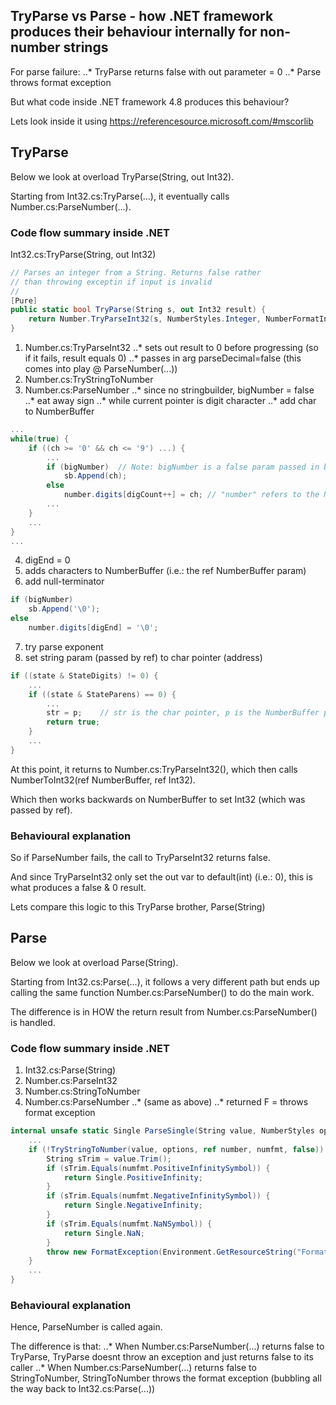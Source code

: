 ## TryParse vs Parse - how .NET framework produces their behaviour internally for non-number strings
For parse failure:
..* TryParse returns false with out parameter = 0
..* Parse throws format exception

But what code inside .NET framework 4.8 produces this behaviour?

Lets look inside it using https://referencesource.microsoft.com/#mscorlib

## TryParse
Below we look at overload TryParse(String, out Int32).

Starting from Int32.cs:TryParse(...), it eventually calls Number.cs:ParseNumber(...).

### Code flow summary inside .NET
Int32.cs:TryParse(String, out Int32)

```c#
// Parses an integer from a String. Returns false rather
// than throwing exceptin if input is invalid
// 
[Pure]
public static bool TryParse(String s, out Int32 result) {
	return Number.TryParseInt32(s, NumberStyles.Integer, NumberFormatInfo.CurrentInfo, out result);
}
```


1. Number.cs:TryParseInt32
..*	sets out result to 0 before progressing (so if it fails, result equals 0)
..* passes in arg parseDecimal=false (this comes into play @ ParseNumber(...))
2. Number.cs:TryStringToNumber
3. Number.cs:ParseNumber
..* since no stringbuilder, bigNumber = false
..* eat away sign
..* while current pointer is digit character
..* add char to NumberBuffer

```c#
...
while(true) {
	if ((ch >= '0' && ch <= '9') ...) {
		...
		if (bigNumber)	// Note: bigNumber is a false param passed in by Int32.cs:TryParse()
			sb.Append(ch);
		else
			number.digits[digCount++] = ch;	// "number" refers to the NumberBuffer
		...
	}
	...
}
...
```

4. digEnd = 0
5. adds characters to NumberBuffer (i.e.: the ref NumberBuffer param)
6. add null-terminator

```c#
if (bigNumber)
	sb.Append('\0');
else
	number.digits[digEnd] = '\0';
```

7. try parse exponent
8. set string param (passed by ref) to char pointer (address)

```c#
if ((state & StateDigits) != 0) {
	...
	if ((state & StateParens) == 0) {
		...
		str = p;	// str is the char pointer, p is the NumberBuffer pointer
		return true;
	}
	...
}
```

At this point, it returns to Number.cs:TryParseInt32(), which then calls NumberToInt32(ref NumberBuffer, ref Int32).

Which then works backwards on NumberBuffer to set Int32 (which was passed by ref).

### Behavioural explanation
So if ParseNumber fails, the call to TryParseInt32 returns false.

And since TryParseInt32 only set the out var to default(int) (i.e.: 0), this is what produces a false & 0 result.

Lets compare this logic to this TryParse brother, Parse(String)

## Parse
Below we look at overload Parse(String).

Starting from Int32.cs:Parse(...), it follows a very different path but ends up calling the same function Number.cs:ParseNumber() to do the main work.

The difference is in HOW the return result from Number.cs:ParseNumber() is handled.

### Code flow summary inside .NET
1. Int32.cs:Parse(String)
2. Number.cs:ParseInt32
3. Number.cs:StringToNumber
4. Number.cs:ParseNumber
..* (same as above)
..* returned F = throws format exception

```c#
internal unsafe static Single ParseSingle(String value, NumberStyles options, NumberFormatInfo numfmt) {
	...
	if (!TryStringToNumber(value, options, ref number, numfmt, false)) {
		String sTrim = value.Trim();
		if (sTrim.Equals(numfmt.PositiveInfinitySymbol)) {
			return Single.PositiveInfinity;
		}
		if (sTrim.Equals(numfmt.NegativeInfinitySymbol)) {
			return Single.NegativeInfinity;
		}
		if (sTrim.Equals(numfmt.NaNSymbol)) {
			return Single.NaN;
		}
		throw new FormatException(Environment.GetResourceString("Format_InvalidString"));
	}
	...
}
```
	
### Behavioural explanation
Hence, ParseNumber is called again.

The difference is that:
..* When Number.cs:ParseNumber(...) returns false to TryParse, TryParse doesnt throw an exception and just returns false to its caller
..* When Number.cs:ParseNumber(...) returns false to StringToNumber, StringToNumber throws the format exception (bubbling all the way back to Int32.cs:Parse(...))